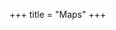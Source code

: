 +++
title = "Maps"
+++


<div id="map" class="map"></div>
<script>
window.addEventListener('load', function() {
    let tileserver = "https://tiles.morris-frank.dev/file/osm-tiles/";
    let layers = {
        "Topology": L.tileLayer(tileserver + 'topo/{z}/{x}/{y}.png',{maxZoom:16}),
        "Alpine club": L.tileLayer(tileserver + 'avk/{z}/{x}/{y}.png',{maxZoom:16})
    };
    let map = L.map('map', {
        center: [47.05, 12.2],
        zoom: 11,
        layers: [layers["Topology"],]
    });
    L.control.layers(layers,null,{collapsed:false}).addTo(map);
    var gpx = 'https://raw.githubusercontent.com/morris-frank/morris-frank.dev/master/data/abenteurer_hikr.gpx';
    new L.GPX(gpx, {async: true}).on('loaded', function(e) {
        map.fitBounds(e.target.getBounds());
    }).addTo(map);
  }, false);
</script>